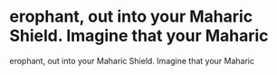 # erophant, out into your Maharic Shield. Imagine that your Maharic

erophant, out into your Maharic Shield. Imagine that your Maharic